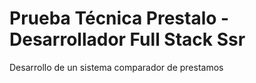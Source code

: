 # Prueba Técnica Prestalo - Desarrollador Full Stack Ssr
Desarrollo de un sistema comparador de prestamos
